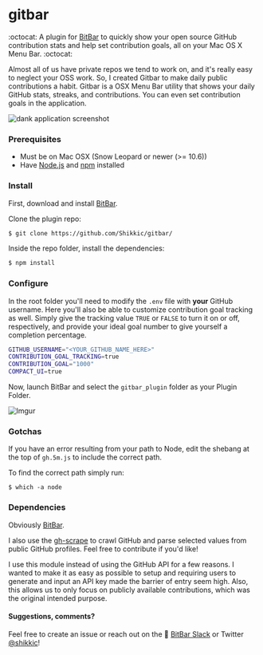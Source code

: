 # gitbar

:octocat: A plugin for [BitBar](https://github.com/matryer/bitbar) to quickly show your open source GitHub contribution stats and help set contribution goals, all on your Mac OS X Menu Bar. :octocat:

Almost all of us have private repos we tend to work on, and it's really easy to neglect your OSS work. So, I created Gitbar to make daily public contributions a habit. Gitbar is a OSX Menu Bar utility that shows your daily GitHub stats, streaks, and contributions. You can even set contribution goals in the application.

![dank application screenshot](http://i.imgur.com/55GxUzy.gif)

### Prerequisites
- Must be on Mac OSX (Snow Leopard or newer (>= 10.6))
- Have [Node.js](https://nodejs.org/en/) and [npm](http://blog.npmjs.org/post/85484771375/how-to-install-npm) installed

### Install

First, download and install [BitBar](https://github.com/matryer/bitbar).

Clone the plugin repo:
```sh
$ git clone https://github.com/Shikkic/gitbar/
```

Inside the repo folder, install the dependencies:
```sh
$ npm install
```

### Configure

In the root folder you'll need to modify the `.env` file with **your** GitHub username. Here you'll also be able to customize contribution goal tracking as well. Simply give the tracking value `TRUE` or `FALSE` to turn it on or off, respectively, and provide your ideal goal number to give yourself a completion percentage.

```bash
GITHUB_USERNAME="<YOUR_GITHUB_NAME_HERE>"
CONTRIBUTION_GOAL_TRACKING=true
CONTRIBUTION_GOAL="1000"
COMPACT_UI=true
```

Now, launch BitBar and select the `gitbar_plugin` folder as your Plugin Folder.

![Imgur](http://i.imgur.com/ni1YVGZ.gif)

### Gotchas

If you have an error resulting from your path to Node, edit the shebang at the top of `gh.5m.js` to include the correct path.

To find the correct path simply run:
```
$ which -a node
```

### Dependencies

Obviously [BitBar](https://github.com/matryer/bitbar).

I also use the [gh-scrape](https://github.com/Shikkic/gh-scrape) to crawl GitHub and parse selected values from public GitHub profiles. Feel free to contribute if you'd like!

I use this module instead of using the GitHub API for a few reasons. I wanted to make it as easy as possible to setup and requiring users to generate and input an API key made the barrier of entry seem high. Also, this allows us to only focus on publicly available contributions, which was the original intended purpose. 

#### Suggestions, comments?

Feel free to create an issue or reach out on the :speech_balloon: [BitBar Slack](https://getbitbar.herokuapp.com/) or Twitter [@shikkic](http://twitter.com/shikkic)!
